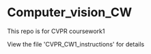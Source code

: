 # Computer_vision_CW
This repo is for CVPR coursework1

View the file 'CVPR_CW1_instructions' for details
